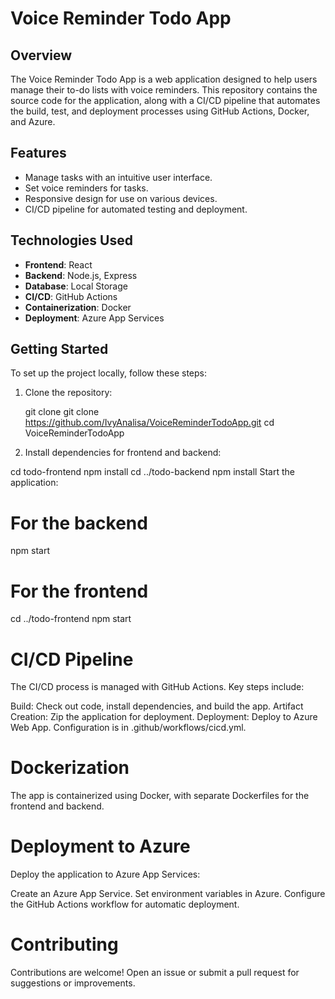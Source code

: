 

# Voice Reminder Todo App

## Overview

The Voice Reminder Todo App is a web application designed to help users manage their to-do lists with voice reminders. This repository contains the source code for the application, along with a CI/CD pipeline that automates the build, test, and deployment processes using GitHub Actions, Docker, and Azure.

## Features

- Manage tasks with an intuitive user interface.
- Set voice reminders for tasks.
- Responsive design for use on various devices.
- CI/CD pipeline for automated testing and deployment.

## Technologies Used

- **Frontend**: React
- **Backend**: Node.js, Express
- **Database**: Local Storage
- **CI/CD**: GitHub Actions
- **Containerization**: Docker
- **Deployment**: Azure App Services

## Getting Started

To set up the project locally, follow these steps:

1. Clone the repository:
   
   git clone git clone https://github.com/IvyAnalisa/VoiceReminderTodoApp.git
   cd VoiceReminderTodoApp
2. Install dependencies for frontend and backend:

cd todo-frontend
npm install
cd ../todo-backend
npm install
Start the application:

# For the backend
npm start
# For the frontend
cd ../todo-frontend
npm start
 # CI/CD Pipeline
The CI/CD process is managed with GitHub Actions. Key steps include:

Build: Check out code, install dependencies, and build the app.
Artifact Creation: Zip the application for deployment.
Deployment: Deploy to Azure Web App.
Configuration is in .github/workflows/cicd.yml.

# Dockerization
The app is containerized using Docker, with separate Dockerfiles for the frontend and backend.

# Deployment to Azure
Deploy the application to Azure App Services:

Create an Azure App Service.
Set environment variables in Azure.
Configure the GitHub Actions workflow for automatic deployment.
# Contributing
Contributions are welcome! Open an issue or submit a pull request for suggestions or improvements.




